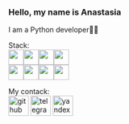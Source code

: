 ### Hello, my name is Anastasia

I am a Python developer👨‍💻

Stack:  
<img src='https://img.shields.io/badge/python-3670A0?style=for-the-badge&logo=python&logoColor=ffdd54' height='30'><img src='https://img.shields.io/badge/django-%23092E20.svg?style=for-the-badge&logo=django&logoColor=white' height='30'><img src='https://img.shields.io/badge/FastAPI-005571?style=for-the-badge&logo=fastapi' height='30'><img src='https://img.shields.io/badge/flask-%23000.svg?style=for-the-badge&logo=flask&logoColor=white' height='30'>  
<img src='https://img.shields.io/badge/postgres-%23316192.svg?style=for-the-badge&logo=postgresql&logoColor=white' height='30'><img src='https://img.shields.io/badge/scrapy-%2360a839.svg?style=for-the-badge&logo=scrapy&logoColor=d1d2d3' height='30'><img src='https://img.shields.io/badge/pytest-%23ffffff.svg?style=for-the-badge&logo=pytest&logoColor=2f9fe3' height='30'><img src='https://img.shields.io/badge/docker-%230db7ed.svg?style=for-the-badge&logo=docker&logoColor=white' height='30'>



My contack:  
[<img src='https://cdn.jsdelivr.net/npm/simple-icons@3.0.1/icons/github.svg' alt='github' height='40'>](https://github.com/aftergl0wn)  [<img src='https://cdn.jsdelivr.net/npm/simple-icons@3.0.1/icons/telegram.svg' alt='telegram' height='40'>](https://t.me/afterglow8)   [<img src='https://cdn.jsdelivr.net/npm/simple-icons@3.0.1/icons/yandex.svg' alt='yandex' height='40'>](aftergl0wn@yandex.ru)  

